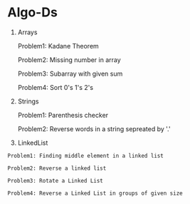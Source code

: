 # Algo-Ds

1. Arrays
  
    Problem1: Kadane Theorem 

    Problem2: Missing number in array 
    
    Problem3: Subarray with given sum 
    
    Problem4: Sort 0's 1's 2's

2. Strings
    
    Problem1: Parenthesis checker
    
    Problem2: Reverse words in a string sepreated by '.'
    
 
 3.   LinkedList
 
    Problem1: Finding middle element in a linked list
  
    Problem2: Reverse a linked list

    Problem3: Rotate a Linked List

    Problem4: Reverse a Linked List in groups of given size

